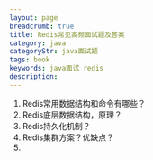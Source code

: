 ```yaml
---
layout: page
breadcrumb: true
title: Redis常见高频面试题及答案
category: java
categoryStr: java面试题
tags: book
keywords: java面试 redis
description: 
---
```



1. Redis常用数据结构和命令有哪些？
2. Redis底层数据结构，原理？
3. Redis持久化机制？
4. Redis集群方案？优缺点？
5. 